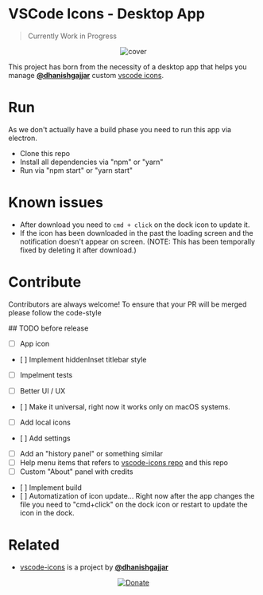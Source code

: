 # VSCode Icons - Desktop App
> Currently Work in Progress

<p align="center">
    <img src="https://user-images.githubusercontent.com/16429579/45490907-9fc88300-b768-11e8-9a4c-96c2e6576c83.png" alt="cover">
</p>

This project has born from the necessity of a desktop app that helps you manage **[@dhanishgajjar][dhanish]** custom [vscode icons][icons].

# Run
As we don't actually have a build phase you need to run this app via electron.

- Clone this repo 
- Install all dependencies via "npm" or "yarn"
- Run via "npm start" or "yarn start"

# Known issues
- After download you need to `cmd + click` on the dock icon to update it.
- If the icon has been downloaded in the past the loading screen and the notification doesn't appear on screen. (NOTE: This has been temporally fixed by deleting it after download.)

# Contribute
Contributors are always welcome! To ensure that your PR will be merged please follow the code-style

## TODO before release 
- [ ] App icon
- [ ] Implement hiddenInset titlebar style
- [ ] Impelment tests

- [ ] Better UI / UX
- [ ] Make it universal, right now it works only on macOS systems.

- [ ] Add local icons
- [ ] Add settings
- [ ] Add an "history panel" or something similar
- [ ] Help menu items that refers to [vscode-icons repo][icons] and this repo
- [ ] Custom "About" panel with credits

- [ ] Implement build
- [ ] Automatization of icon update... Right now after the app changes the file you need to "cmd+click" on the dock icon or restart to update the icon in the dock.

# Related

- [vscode-icons][icons] is a project by **[@dhanishgajjar][dhanish]**


<p align="center">
  <a href="https://paypal.me/rawnly/1">
      <img src="https://img.shields.io/badge/donate-paypal-blue.svg?longCache=true&style=for-the-badge&colorA=34495e&colorB=1abc9c" alt="Donate"/>
    </a>
</p>


[dhanish]: https://github.com/dhanishgajjar/
[icons]: https://github.com/dhanishgajjar/vscode-icons